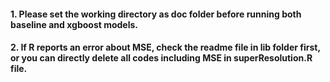 #### 1. Please set the working directory as doc folder before running both baseline and xgboost models.
#### 2. If R reports an error about MSE, check the readme file in lib folder first, or you can directly delete all codes including MSE in         superResolution.R file.

